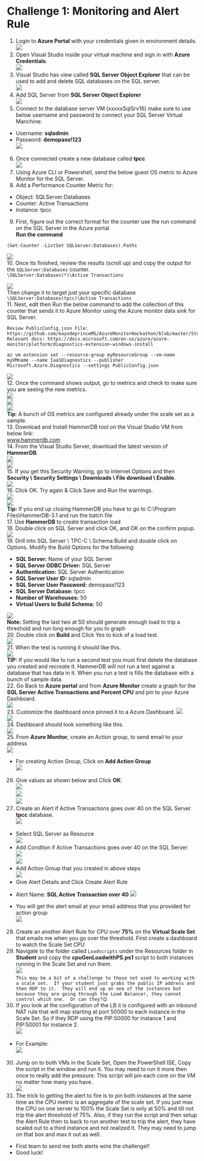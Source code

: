 # Challenge 1: Monitoring and Alert Rule

1. Login to **Azure Portal** with your credentials given in environment details.<br/>
   <img src="images/new1.jpg"/><br/>
2. Open Visual Studio inside your virtual machine and sign in with **Azure Credentials**.<br/>
   <img src="images/new2.jpg"/><br/>
3. Visual Studio has view called **SQL Server Object Explorer** that can be used to add and delete SQL databases on the SQL server.<br/>
   <img src="images/new4.jpg"/><br/>
4. Add SQL Server from **SQL Server Object Explorer**<br/>
   <img src="images/sqlsrv1.jpg"/><br/>
5. Connect to the database server VM (xxxxxSqlSrv16) make sure to use below username and password to connect your SQL Server Virtual Manchine:<br/>
 * Username: **sqladmin**<br/>
 * Password: **demopass!123**<br/>
   <img src="images/new3.jpg"/><br/>
6. Once connected create a new database called **tpcc**<br/>
   <img src="images/new5.jpg"/><br/>
7. Using Azure CLI or Powershell, send the below guest OS metric to Azure Monitor for the SQL Server.<br/>
8. Add a Performance Counter Metric for:<br/>
 * Object: SQLServer:Databases<br/>
 * Counter: Active Transactions<br/>
 * Instance: tpcc<br/>
9. First, figure out the correct format for the counter use the run command on the SQL Server in the Azure portal<br/>
**Run the command**<br/>
```
(Get-Counter -ListSet SQLServer:Databases).Paths
```
   <img src="images/sqlvm.jpg"/><br/>
10. Once its finished, review the results (scroll up) and copy the output for the `SQLServer:Databases` counter.<br/>
`
\SQLServer:Databases(*)\Active Transactions
`

   <img src="images/output.jpg"/><br/>
Then change it to target just your specific database<br/>
`\SQLServer:Databases(tpcc)\Active Transactions`<br/>
11. Next, edit then Run the below command to add the collection of this counter that sends it to Azure Monitor using the Azure monitor data sink for SQL Server.<br/>
```
Review PublicConfig.json File: https://github.com/kayodeprinceMS/AzureMonitorHackathon/blob/master/Student/Resources/PublicConfig.json
Relevant docs: https://docs.microsoft.com/en-us/azure/azure-monitor/platform/diagnostics-extension-windows-install
```
```
az vm extension set --resource-group myResourceGroup --vm-name myVMname --name IaaSDiagnostics --publisher Microsoft.Azure.Diagnostics --settings PublicConfig.json
```
   <img src="images/monitor.jpg"/><br/>
12. Once the command shows output, go to metrics and check to make sure you are seeing the new metrics.<br/>
   <img src="images/monitor1.jpg"/><br/>
   <img src="images/monitor2.jpg"/><br/>
   <img src="images/monitor3.jpg"/><br/>
**Tip**: A bunch of OS metrics are configured already under the scale set as a sample.<br/>
13. Download and Install HammerDB tool on the Visual Studio VM from below link:<br/>
www.hammerdb.com<br/>
14. From the Visual Studio Server, download the latest version of **HammerDB**.<br/>
   <img src="images/hammer.jpg"/><br/>
   <img src="images/hammer1.jpg"/><br/>
15. If you get this Security Warning, go to Internet Options and then **Security \ Security Settings \ Downloads \ File download \ Enable**.<br/>
   <img src="images/enable.jpg"/><br/>
16. Click OK. Try again & Click Save and Run the warnings.<br/>
   <img src="images/run.jpg"/><br/>
   <img src="images/run1.jpg"/><br/>
**Tip:** If you end up closing HammerDB you have to go to C:\Program Files\HammerDB-3.1 and run the batch file<br/>
17. Use **HammerDB** to create transaction load<br/>
18. Double click on SQL Server and click OK, and OK on the confirm popup.
   <img src="images/db1.jpg"/><br/>
19. Drill into SQL Server \ TPC-C \ Schema Build and double click on Options. Modify the Build Options for the following:<br/>
* **SQL Server:** Name of your SQL Server<br/>
* **SQL Server ODBC Driver:** SQL Server<br/>
* **Authentication:** SQL Server Authentication<br/>
* **SQL Server User ID:** sqladmin<br/>
* **SQL Server User Password:** demopass!123<br/>
* **SQL Server Database:** tpcc<br/>
* **Number of Warehouses:** 50<br/>
* **Virtual Users to Build Schema:** 50<br/>

<img src="images/db2.jpg"/><br/>
**Note:** Setting the last two at 50 should generate enough load to trip a threshold and run long enough for you to graph<br/>
20. Double click on **Build** and Click Yes to kick of a load test.<br/>
   <img src="images/db3.jpg"/><br/>
21. When the test is running it should like this.<br/>
   <img src="images/db4.jpg"/><br/>
**TIP:** If you would like to run a second test you must first delete the database you created and recreate it. HammerDB will not run a test against a database that has data in it.  When you run a test is fills the database with a bunch of sample data.<br/>
22. Go Back to **Azure portal** and from **Azure Monitor** create a graph for the **SQL Server Active Transactions and Percent CPU** and pin to your Azure Dashboard.<br/>
   <img src="images/matrix.jpg"/><br/>
23. Customize the dashboard once pinned it to a Azure Dashboard.
   <img src="images/matrix1.jpg"/><br/>
   <img src="images/matric2.jpg"/><br/>
24. Dashboard should look something like this.<br/>
   <img src="images/matrix2.jpg"/><br/>
25. From **Azure Monitor**, create an Action group, to send email to your address<br/>
   <img src="images/ag.jpg"/><br/>
  * For creating Action Group, Click on **Add Action Group**<br/>
   <img src="images/ag1.jpg"/><br/>

26. Give values as shown below and Click **OK**:<br/>
   <img src="images/action1.jpg"/><br/>
   <img src="images/action2.jpg"/><br/>
   <img src="images/action3.jpg"/><br/>
27. Create an Alert if Active Transactions goes over 40 on the SQL Server **tpcc** database.<br/>
   <img src="images/alert.jpg"/><br/>
  * Select SQL Server as Resource<br/>
   <img src="images/alerts1.jpg"/><br/>
  * Add Conditon if Active Transactions goes over 40 on the SQL Server<br/>
   <img src="images/alerts2.jpg"/><br/>
   <img src="images/alert3.jpg"/><br/>
  * Add Action Group that you created in above steps<br/>
   <img src="images/alerts3.jpg"/><br/>
  * Give Alert Details and Click Create Alert Rule<br/>
  - Alert Name: **SQL Active Transaction over 40**
   <img src="images/alerts4.jpg"/><br/>
  * You will get the alert email at your email address that you provided for action group<br/>
   <img src="images/alert7.jpg"/><br/>

28. Create an another Alert Rule for CPU over **75%** on the **Virtual Scale Set** that emails me when you go over the threshold. First create a dashboard to watch the Scale Set CPU<br/>
32. Navigate to the folder called `Loadscripts` under the Resources folder in **Student** and copy the **cpuGenLoadwithPS.ps1** script to both instances running in the Scale Set and run them.<br/>
   <img src="images/cpu.jpg"/><br/>
``
This may be a bit of a challenge to those not used to working with a scale set.  If your student just grabs the public IP address and then RDP to it.  They will end up on one of the instances but because they are going through the Load Balancer, they cannot control which one.  Or can they?😊
``<br/>
29. If you look at the configuration of the LB it is configured with an inbound NAT rule that will map starting at port 50000 to each instance in the Scale Set.  So if they RDP using the PIP:50000 for instance 1 and PIP:50001 for instance 2.<br/>
   <img src="images/temp0.jpg"/><br/>
* For Example:<br/>
   <img src="images/vm.jpg"/><br/>
30. Jump on to both VMs in the Scale Set, Open the PowerShell ISE, Copy the script in the window and run it. You may need to run it more then once to really add the pressure. This script will pin each core on the VM no matter how many you have.<br/>
   <img src="images/vm1.jpg"/><br/>
31. The trick to getting the alert to fire is to pin both instances at the same time as the CPU metric is an aggregate of the scale set. If you just max the CPU on one server to 100% the Scale Set is only at 50% and till not trip the alert threshold of 75%. Also, if they run the script and then setup the Alert Rule then to back to run another test to trip the alert, they have scaled out to a third instance and not realized it. They may need to jump on that box and max it out as well.<br/>
* First team to send me both alerts wins the challenge!!<br/>
* Good luck!
